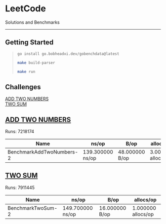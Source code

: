 # LeetCode 
Solutions and Benchmarks 

--- 

## Getting Started 

> ```bash 
> go install go.bobheadxi.dev/gobenchdata@latest
> ```
> ```bash 
> make build-parser
> ```
> ```bash 
> make run
> ```









## Challenges

[ADD TWO NUMBERS](#add_two_numbers)  
[TWO SUM](#two_sum)  



<a name="add_two_numbers"></a>  

## [ADD TWO NUMBERS](./add-two-numbers)

Runs: 7218174  

| Name | ns/op | B/op | allocs/op |  
| ---- | ----- | ---- | --------- |  
| BenchmarkAddTwoNumbers-2 | 139.300000 ns/op | 48.000000 B/op | 3.000000 allocs/op |  

<a name="two_sum"></a>  

## [TWO SUM](./two-sum)

Runs: 7911445  

| Name | ns/op | B/op | allocs/op |  
| ---- | ----- | ---- | --------- |  
| BenchmarkTwoSum-2 | 149.700000 ns/op | 16.000000 B/op | 1.000000 allocs/op |  
